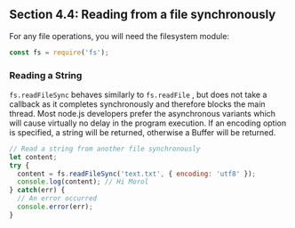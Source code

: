 ## Section 4.4: Reading from a file synchronously

For any file operations, you will need the filesystem module:
```js
const fs = require('fs');
```

### Reading a String
`fs.readFileSync` behaves similarly to `fs.readFile` , but does not take a callback as 
it completes synchronously and therefore blocks the main thread. Most node.js 
developers prefer the asynchronous variants which will cause virtually no delay in the 
program execution. If an encoding option is specified, a string will be returned, 
otherwise a Buffer will be returned.

```js
// Read a string from another file synchronously
let content;
try {
  content = fs.readFileSync('text.txt', { encoding: 'utf8' });
  console.log(content); // Hi Morol
} catch(err) {
  // An error occurred
  console.error(err);
}
```